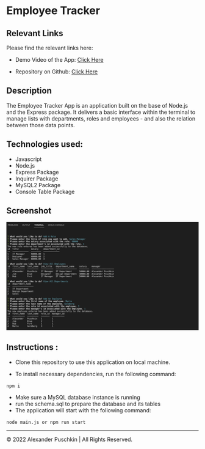 # Employee Tracker

## Relevant Links

Please find the relevant links here:

- Demo Video of the App: [Click Here](https://drive.google.com/file/d/1NalrcY_-cWTmSPk63r4cQ4IPFZYWZkbo/view?usp=sharing)

- Repository on Github: [Click Here](https://github.com/alexanderpuschkinberlin/employee-management-system/)

## Description

The Employee Tracker App is an application built on the base of Node.js and the Express package. It delivers a basic interface within the terminal to manage lists with departments, roles and employees - and also the relation between those data points.

## Technologies used:

- Javascript
- Node.js
- Express Package
- Inquirer Package
- MySQL2 Package
- Console Table Package

## Screenshot

![Demo](./assets/img/employee-tracker.png)

## Instructions :

- Clone this repository to use this application on local machine.

- To install necessary dependencies, run the following command:

```
npm i
```

- Make sure a MySQL database instance is running
- run the schema.sql to prepare the database and its tables
- The application will start with the following command:

```
node main.js or npm run start
```

---

© 2022 Alexander Puschkin | All Rights Reserved.
